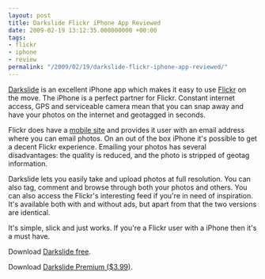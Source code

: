 ```yaml
---
layout: post
title: Darkslide Flickr iPhone App Reviewed
date: 2009-02-19 13:12:35.000000000 +00:00
tags:
- flickr
- iphone
- review
permalink: "/2009/02/19/darkslide-flickr-iphone-app-reviewed/"
---
```

[Darkslide](http://connectedflow.com/darkslide/) is an excellent iPhone app which makes it easy to use
[Flickr](http://flickr.com) on the move. The iPhone is a perfect partner for Flickr. Constant internet
access, GPS and serviceable camera mean that you can snap away and have your photos on the internet and geotagged
in seconds.

Flickr does have a [mobile site](http://m.flickr.com) and provides it user with an email address where you can
email photos. On an out of the box iPhone it's possible to get a decent Flickr experience. Emailing your photos has several
disadvantages: the quality is reduced, and the photo is stripped of geotag information.

Darkslide lets you easily take and upload photos at full resolution. You can also tag, comment and browse through both your
photos and others. You can also access the Flickr's interesting feed if you're in need of inspiration. It's available both
with and without ads, but apart from that the two versions are identical.

It's simple, slick and just works. If you're a Flickr user with a iPhone then it's a must have.

Download [Darkslide free](http://phobos.apple.com/WebObjects/MZStore.woa/wa/viewSoftware?id=284919489&mt=8).

Download [Darkslide Premium ($3.99)](http://phobos.apple.com/WebObjects/MZStore.woa/wa/viewSoftware?id=284920890&mt=8).
